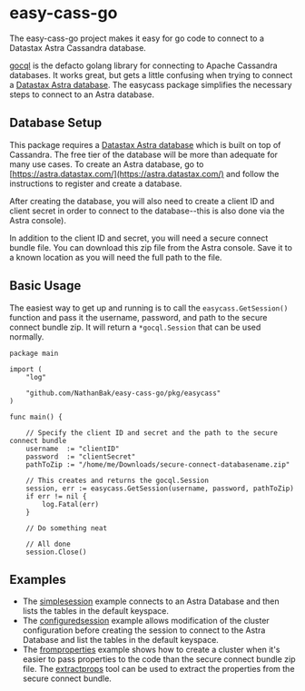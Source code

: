 # easy-cass-go

The easy-cass-go project makes it easy for go code to connect to a Datastax Astra Cassandra database.

[gocql](https://gocql.github.io/) is the defacto golang library for connecting to Apache Cassandra databases.  It works great, but gets a little confusing when trying to connect a [Datastax Astra database](https://www.datastax.com/cloud/datastax-astra).  The easycass package simplifies the necessary steps to connect to an Astra database.

## Database Setup

This package requires a [Datastax Astra database](https://www.datastax.com/cloud/datastax-astra) which is built on top of Cassandra.  The free tier of the database will be more than adequate for many use cases.  To create an Astra database, go to [https://astra.datastax.com/](https://astra.datastax.com/) and follow the instructions to register and create a database.

After creating the database, you will also need to create a client ID and client secret in order to connect to the database--this is also done via the Astra console).

In addition to the client ID and secret, you will need a secure connect bundle file.  You can download this zip file from the Astra console.  Save it to a known location as you will need the full path to the file.

## Basic Usage

The easiest way to get up and running is to call the `easycass.GetSession()` function and pass it the username, password, and path to the secure connect bundle zip.  It will return a `*gocql.Session` that can be used normally.

```golang
package main

import (
	"log"

    "github.com/NathanBak/easy-cass-go/pkg/easycass"
)

func main() {

    // Specify the client ID and secret and the path to the secure connect bundle
	username  := "clientID"
	password  := "clientSecret"
	pathToZip := "/home/me/Downloads/secure-connect-databasename.zip"

	// This creates and returns the gocql.Session
	session, err := easycass.GetSession(username, password, pathToZip)
	if err != nil {
		log.Fatal(err)
    }
    
    // Do something neat

    // All done
    session.Close()
```

## Examples

- The [simplesession](examples/simplesession/main.go) example connects to an Astra Database and then lists the tables in the default keyspace.
- The [configuredsession](examples/configuredsession/main.go) example allows modification of the cluster configuration before creating the session to connect to the Astra Database and list the tables in the default keyspace.
- The [fromproperties](examples/fromproperties/main.go) example shows how to create a cluster when it's easier to pass properties to the code than the secure connect bundle zip file.  The [extractprops](cmd/extractprops/main.go) tool can be used to extract the properties from the secure connect bundle.